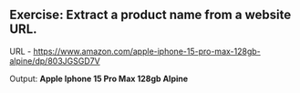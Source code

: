 ## Exercise: Extract a product name from a website URL.
URL - https://www.amazon.com/apple-iphone-15-pro-max-128gb-alpine/dp/803JGSGD7V

Output: **Apple Iphone 15 Pro Max 128gb Alpine**